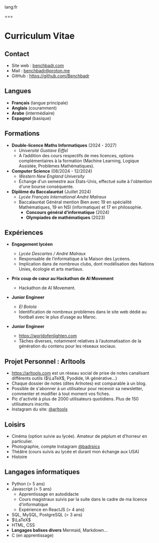 lang:fr

===

# Curriculum Vitae

## Contact

- Site web : [benchbadr.com](https://benchbadr.com)
- Mail : [benchbadr@proton.me](mailto:benchbadr@proton.me)
- GitHub : https://github.com/Benchbadr

## Langues

- **Français** (langue principale)
- **Anglais** (couramment)
- **Arabe** (intermédiaire)
- **Espagnol** (basique)

## Formations

- **Double-licence Maths Informatiques** (2024 - 2027)
	- *Université Gustave Eiffel*
	- A l’addition des cours respectifs de mes licences, options complémentaires à la formation (Machine Learning, Logique Assistée, Problèmes Mathématiques).
- **Computer Science** (08/2024 - 12/2024)
	- *Western New England University*
	- Échange d'un semestre aux États-Unis, effectué suite à l'obtention d'une bourse conséquente.
- **Diplôme du Baccalauréat** (Juillet 2024)
	- *Lycée Français International André Malraux*
	- Baccalauréat Général mention Bien avec 19 en spécialité Mathématiques, 19 en NSI (informatique) et 17 en philosophie.
		- **Concours général d'informatique** (2024)
		- **Olympiades de mathématiques** (2023)

## Expériences

- **Engagement lycéen**
	- *Lycée Descartes / André Malraux*
	- Responsable de l’informatique à la Maison des Lycéens. 
	-  Implication dans de nombreux clubs, dont modélisation des Nations Unies, écologie et arts martiaux.
- **Prix coup de cœur au Hackathon de AI Movement**
	- Hackathon de AI Movement.

- **Junior Engineer**
	- *El Botola*
	- Identification de nombreux problèmes dans le site web dédié au football avec le plus d’usage au Maroc.

- **Junior Engineer**
	- https://worldofenlighten.com
	- Tâches diverses, notamment relatives à l’automatisation de la génération du contenu pour les réseaux sociaux.

## Projet Personnel : Arltools

- https://arltools.com est un réseau social de prise de notes canalisant différents outils ($\LaTeX$, Pyodide, IA générative...) 
- Chaque dossier de notes (dites Arlnotes) est comparable à un blog. 
- Possible de s'abonner à un utilisateur pour recevoir sa newsletter, commenter et modifier à tout moment vos fiches. 
- Pic d'activité à plus de 2000 utilisateurs quotidiens. Plus de 150 utilisateurs inscrits. 
- Instagram du site: [@arltools](https://instagram.com/arltools)

## Loisirs

- Cinéma (option suivie au lycée). Amateur de péplum et d'horreur en particulier.
- Photographie, compte Instagram [@badrpics](https://instagram.com/badrpics)
- Théâtre (cours suivis au lycée et durant mon échange aux USA)
- Histoire

## Langages informatiques

- Python (> 5 ans)
- Javascript (> 5 ans)
	- Apprentissage en autodidacte
	- Cours magistraux suivis par la suite dans le cadre de ma licence d'informatique
	- Expérience en ReactJS (> 4 ans)
- SQL, MySQL, PostgreSQL (> 3 ans)
- $\LaTeX$
- HTML, CSS
- **Langages balises divers** Mermaid, Markdown...
- C (en apprentissage)